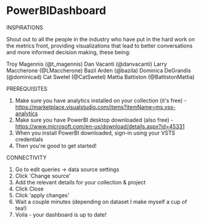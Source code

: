 # PowerBIDashboard
INSPIRATIONS

Shout out to all the people in the industry who have put in the hard work on the metrics front, providing visualizations that lead to better conversations and more informed decision making, these being:

Troy Magennis (@t_magennis)
Dan Vacanti (@danvacanti)
Larry Maccherone (@LMaccherone)
Bazil Arden (@bazila)
Dominica DeGrandis (@dominicad)
Cat Swetel (@CatSwetel)
Mattia Battiston (@BattistonMattia)

PREREQUISITES
1) Make sure you have analytics installed on your collection (it's free) - https://marketplace.visualstudio.com/items?itemName=ms.vss-analytics
2) Make sure you have PowerBI desktop downloaded (also free) - https://www.microsoft.com/en-us/download/details.aspx?id=45331
3) When you install PowerBI downloaded, sign-in using your VSTS credentials
4) Then you're good to get started!

CONNECTIVITY
1) Go to edit queries -> data source settings
2) Click 'Change source'
3) Add the relevant details for your collection & project
4) Click Close
5) Click 'apply changes'
6) Wait a couple minutes (depending on dataset I make myself a cup of tea!)
7) Voila - your dashboard is up to date!
